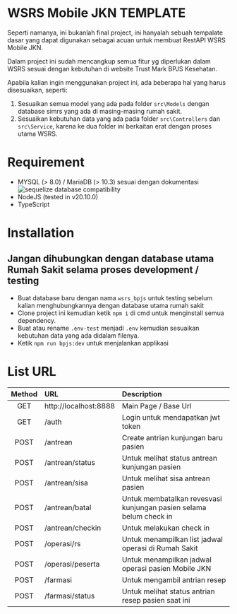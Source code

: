 # WSRS Mobile JKN TEMPLATE

Seperti namanya, ini bukanlah final project, ini hanyalah sebuah tempalate dasar yang dapat digunakan sebagai acuan untuk membuat RestAPI WSRS Mobile JKN.

Dalam project ini sudah mencangkup semua fitur yg diperlukan dalam WSRS sesuai dengan kebutuhan di website Trust Mark BPJS Kesehatan.

Apabila kalian ingin menggunakan project ini, ada beberapa hal yang harus disesuaikan, seperti:

1. Sesuaikan semua model yang ada pada folder `src\Models` dengan database simrs yang ada di masing-masing rumah sakit.
2. Sesuaikan kebutuhan data yang ada pada folder `src\Controllers` dan `src\Service`, karena ke dua folder ini berkaitan erat dengan proses utama WSRS.

# Requirement

* MYSQL (> 8.0) / MariaDB (> 10.3) sesuai dengan dokumentasi ![sequelize database compatibility](https://sequelize.org/releases/)
* NodeJS (tested in v20.10.0)
* TypeScript

# Installation

## Jangan dihubungkan dengan database utama Rumah Sakit selama proses development / testing

* Buat database baru dengan nama `wsrs_bpjs` untuk testing sebelum kalian menghubungkannya dengan database utama rumah sakit
* Clone project ini kemudian ketik `npm i` di cmd untuk menginstall semua dependency.
* Buat atau rename `.env-test` menjadi `.env` kemudian sesuaikan kebutuhan data yang ada didalam filenya.
* Ketik `npm run bpjs:dev` untuk menjalankan applikasi

# List URL

| Method | URL                   | Description |
| :----: |:---                   |:--                                                                 |
| GET    | http://localhost:8888 | Main Page / Base Url                                               |
| GET    | /auth                 | Login untuk mendapatkan jwt token                                  |
| POST   | /antrean              | Create antrian kunjungan baru pasien                               |
| POST   | /antrean/status       | Untuk melihat status antrean kunjungan pasien                      |
| POST   | /antrean/sisa         | Untuk melihat sisa antrean pasien                                  |
| POST   | /antrean/batal        | Untuk membatalkan revesvasi kunjungan pasien selama belum check in |
| POST   | /antrean/checkin      | Untuk melakukan check in                                           |
| POST   | /operasi/rs           | Untuk menampilkan list jadwal operasi di Rumah Sakit               |
| POST   | /operasi/peserta      | Untuk menampilkan jadwal operasi pasien Mobile JKN                 |
| POST   | /farmasi              | Untuk mengambil antrian resep                                      |
| POST   | /farmasi/status       | Untuk melihat status antrian resep pasien saat ini                 |